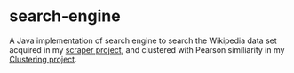 # search-engine
A Java implementation of search engine to search the Wikipedia data set acquired in my [scraper project](https://github.com/beppek/webscraper), and clustered with Pearson similiarity in my [Clustering project](https://github.com/beppek/clustering).
